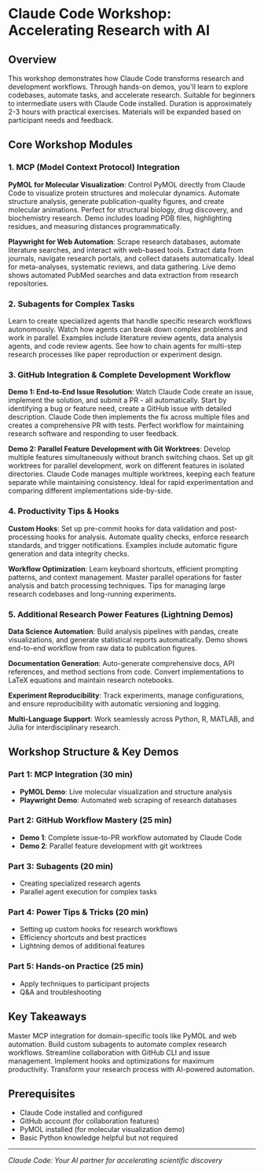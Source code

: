 # Claude Code Workshop: Accelerating Research with AI

## Overview
This workshop demonstrates how Claude Code transforms research and development workflows. Through hands-on demos, you'll learn to explore codebases, automate tasks, and accelerate research. Suitable for beginners to intermediate users with Claude Code installed. Duration is approximately 2-3 hours with practical exercises. Materials will be expanded based on participant needs and feedback.

## Core Workshop Modules

### 1. MCP (Model Context Protocol) Integration
**PyMOL for Molecular Visualization**: Control PyMOL directly from Claude Code to visualize protein structures and molecular dynamics. Automate structure analysis, generate publication-quality figures, and create molecular animations. Perfect for structural biology, drug discovery, and biochemistry research. Demo includes loading PDB files, highlighting residues, and measuring distances programmatically.

**Playwright for Web Automation**: Scrape research databases, automate literature searches, and interact with web-based tools. Extract data from journals, navigate research portals, and collect datasets automatically. Ideal for meta-analyses, systematic reviews, and data gathering. Live demo shows automated PubMed searches and data extraction from research repositories.

### 2. Subagents for Complex Tasks
Learn to create specialized agents that handle specific research workflows autonomously. Watch how agents can break down complex problems and work in parallel. Examples include literature review agents, data analysis agents, and code review agents. See how to chain agents for multi-step research processes like paper reproduction or experiment design.

### 3. GitHub Integration & Complete Development Workflow

**Demo 1: End-to-End Issue Resolution**: Watch Claude Code create an issue, implement the solution, and submit a PR - all automatically. Start by identifying a bug or feature need, create a GitHub issue with detailed description. Claude Code then implements the fix across multiple files and creates a comprehensive PR with tests. Perfect workflow for maintaining research software and responding to user feedback.

**Demo 2: Parallel Feature Development with Git Worktrees**: Develop multiple features simultaneously without branch switching chaos. Set up git worktrees for parallel development, work on different features in isolated directories. Claude Code manages multiple worktrees, keeping each feature separate while maintaining consistency. Ideal for rapid experimentation and comparing different implementations side-by-side.

### 4. Productivity Tips & Hooks
**Custom Hooks**: Set up pre-commit hooks for data validation and post-processing hooks for analysis. Automate quality checks, enforce research standards, and trigger notifications. Examples include automatic figure generation and data integrity checks.

**Workflow Optimization**: Learn keyboard shortcuts, efficient prompting patterns, and context management. Master parallel operations for faster analysis and batch processing techniques. Tips for managing large research codebases and long-running experiments.

### 5. Additional Research Power Features (Lightning Demos)

**Data Science Automation**: Build analysis pipelines with pandas, create visualizations, and generate statistical reports automatically. Demo shows end-to-end workflow from raw data to publication figures.

**Documentation Generation**: Auto-generate comprehensive docs, API references, and method sections from code. Convert implementations to LaTeX equations and maintain research notebooks.

**Experiment Reproducibility**: Track experiments, manage configurations, and ensure reproducibility with automatic versioning and logging.

**Multi-Language Support**: Work seamlessly across Python, R, MATLAB, and Julia for interdisciplinary research.

## Workshop Structure & Key Demos

### Part 1: MCP Integration (30 min)
- **PyMOL Demo**: Live molecular visualization and structure analysis
- **Playwright Demo**: Automated web scraping of research databases

### Part 2: GitHub Workflow Mastery (25 min)
- **Demo 1**: Complete issue-to-PR workflow automated by Claude Code
- **Demo 2**: Parallel feature development with git worktrees

### Part 3: Subagents (20 min)
- Creating specialized research agents
- Parallel agent execution for complex tasks

### Part 4: Power Tips & Tricks (20 min)
- Setting up custom hooks for research workflows
- Efficiency shortcuts and best practices
- Lightning demos of additional features

### Part 5: Hands-on Practice (25 min)
- Apply techniques to participant projects
- Q&A and troubleshooting

## Key Takeaways
Master MCP integration for domain-specific tools like PyMOL and web automation. Build custom subagents to automate complex research workflows. Streamline collaboration with GitHub CLI and issue management. Implement hooks and optimizations for maximum productivity. Transform your research process with AI-powered automation.

## Prerequisites
- Claude Code installed and configured
- GitHub account (for collaboration features)
- PyMOL installed (for molecular visualization demo)
- Basic Python knowledge helpful but not required

---

*Claude Code: Your AI partner for accelerating scientific discovery*
